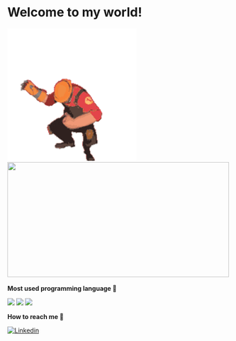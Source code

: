 <h1>Welcome to my world!</h1>

<div>
  <img src="capa.gif" height=300px>
  <img src="https://github-readme-stats-git-masterrstaa-rickstaa.vercel.app/api?username=mfelipesoares&theme=dracula" height=260px width=500px>
</div>
<div>
  <p><b>Most used programming language 🤠</b></p>
  <img src="https://img.shields.io/badge/JavaScript-323330?style=for-the-badge&logo=javascript&logoColor=F7DF1E">
  <img src="https://img.shields.io/badge/Rust-black?style=for-the-badge&logo=rust&logoColor=#E57324">
  <img src="https://camo.githubusercontent.com/c2d9a0aa0e9931d785a0ef490a10d82d4b6e54a4cfb5e3667f25ce4b34530b61/68747470733a2f2f696d672e736869656c64732e696f2f62616467652f426173682d3030303f7374796c653d666f722d7468652d6261646765266c6f676f3d474e5525323042617368266c6f676f436f6c6f723d677265656e">
</div>
<div>
    <p><b>How to reach me 📡</b></p>
<a href="https://www.linkedin.com/in/mfelipesoares/" target="_blank"><img height='30' src='https://img.shields.io/badge/LinkedIn-000?style=for-the-badge&logo=linkedin&logoColor=blue' alt='Linkedin'></a>
</div>

